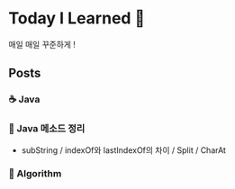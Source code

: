 # Today I Learned 🐢

매일 매일 꾸준하게 !

## Posts

### ☕ Java

### 🍰 Java 메소드 정리
- subString / indexOf와 lastIndexOf의 차이 / Split / CharAt

### 🧠 Algorithm

